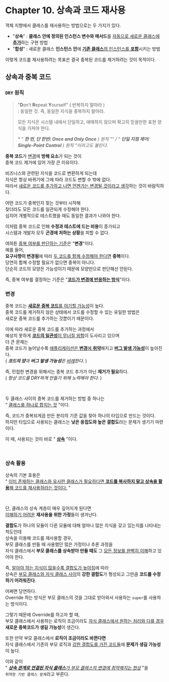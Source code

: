 # Chapter 10. 상속과 코드 재사용

객체 지향에서 클래스를 재사용하는 방법으로는 두 가지가 있다.
- "**상속**" : **클래스 안에 정의된 인스턴스 변수와 메서드**를 <u>자동으로 새로운 클래스에 **추가**</u>하는 구현 방법
- "**합성**" : 새로운 클래스 **인스턴스 안**에 <u>**기존 클래스**의 인스턴스를 **포함**</u>시키는 방법

이렇게 코드를 재사용하려는 목표은 결국 중복된 코드를 제거하려는 것이 목적이다.

## 상속과 중복 코드

### `DRY` 원칙
> "**D**on't **R**epeat **Y**ourself" ( 반복하지 말아라 )<br/>
>  : 동일한 것. 즉, 동일한 지식을 중복하지 말아라. 
> 
> 모든 지식은 시스템 내에서 단일하고, 애매하지 않으며 확고히 믿을만한 표현 양식을 가져야 한다.
> 
> _* " **한 번, 단 한번**( **Once and Only Once** ) 원칙 "" / " **단일 지점 제어**( **Single-Point Control** ) 원칙 "이라고도 불린다._

**중복 코드**가 <u>변경</u>에 **방해 요소**가 되는 것이 <br/>
중복 코드 제거에 있어 가장 큰 이유이다.

비즈니스와 관련된 지식을 코드로 변환하게 되는데<br/>
지식은 항상 바뀌기에 그에 따라 코드도 변할 수 밖에 없다.<br/>
따라서 <u>새로운 코드를 추가하고 나면 언젠가는 변경될 것이라고 생각</u>하는 것이 바람직하다.

어떤 코드가 중복인지 찾는 것부터 시작해<br/>
찾더라도 모든 코드를 일관되게 수정해야 한다.<br/>
심지어 개별적으로 테스트했을 때도 동일한 결과가 나와야 한다.

이처럼 중복 코드로 인해 **수정과 테스트에 드는 비용**이 증가되고<br/>
시스템과 개발자 모두 **곤경에 처하는 상황**을 피할 수 없다.

여하튼 <u>중복 여부를 판단하는 기준</u>은 "**변경**"이다.<br/>
예를 들어,<br/>
**요구사항이 변경됨**에 따라 <u>두 코드를 함께 수정해야 한다면</u> **중복**이다.<br/>
당연히 함께 수정할 필요가 없으면 중복이 아니다.<br/>
단순히 코드의 모양은 가능성이기 때문에 모양만으로 판단해선 안된다.

즉, 중복 여부를 결정하는 기준은 "<u>**코드가 변경에 반응하는 방식**</u>"이다.

### 변경
중복 코드는 <u>**새로운 중복 코드**를 야기할 가능성</u>이 높다.<br/>
중복 코드를 제거하지 않은 상태에서 코드를 수정할 수 있는 유일한 방법은<br/>
새로운 중복 코드를 추가하는 것뿐이기 때문이다.

이에 따라 새로운 중복 코드를 추가하는 과정에서<br/>
예상치 못하게 <u>**코드의 일관성**이 무너질 위험</u>이 도사리고 있으며<br/>
더 큰 문제는<br/>
중복 코드가 늘어날수록 <u>애플리케이션은 **변경**에 **취약**</u>해지고 <u>**버그 발생 가능성**</u>이 높아진다.<br/>
( _**코드의 양**과 **버그 발생 가능성**은 <u>비례</u>한다._ )

즉, 민첩한 변경을 위해서는 중복 코드 추가가 아닌 **제거가 필요**하다.<br/>
( _항상 코드를 DRY하게 만들기 위해 노력해야 한다._ )

<br/>

두 클래스 사이의 중복 코드를 제거하는 방법 중 하나는<br/>
" <u>클래스를 하나로 합치는 것</u> "이다.

즉, 코드가 중복되게끔 만든 분리의 기준 값을 찾아 하나의 타입으로 만드는 것이다.<br/>
하지만 타입으로 사용되는 클래스는 **낮은 응집도와 높은 결합도**라는 문제가 생기기 마련이다.

이 때, 사용되는 것이 바로 " <u>**상속**</u> "이다.

<br/>

### 상속 활용

상속의 기본 효용은<br/>
" <u>이미 존재하는 클래스와 유사한 클래스가 필요하다면 **코드를 복사하지 말고 상속을 활용**해 코드를 재사용하라는 것이다.</u> "

<br/>

단, 클래스의 상속 계층이 매우 깊어지게 된다면<br/>
<u>이해하기 어려운</u> **재사용을 위한 가정**들이 생겨난다.

**결합도**가 하나의 모듈이 다른 모듈에 대해 얼마나 많은 지식을 갖고 있는지를 나타내는 척도인데<br/>
상속을 이용해 코드를 재사용할 경우,<br/>
부모 클래스를 만들 때 사용했던 많은 가정이나 추론 과정을<br/>
자식 클래스에서 **부모 클래스를 상속받아 만들 때도** 그 <u>모든 정보를 완벽히 이해</u>하고 있어야 한다.

즉, <u>알아야 하는 지식이 많을수록 결합도가 높아짐</u>에 따라<br/>
상속은 <u>부모 클래스와 자식 클래스 사이</u>의 **강한 결합도**가 형성되고 그만큼 **코드를 수정하기 어려워진다**.

어쩌면 당연하다.<br/>
Override 하는 방식은 부모 클래스의 것을 그대로 받아와서 사용하는 `super`를 사용하는 방식이다.

그렇기 때문에 Override를 하고자 할 때,<br/>
부모 클래스에서 사용하는 로직이 조금이라도 <u>자식 클래스에서 원하는 처리와 다를 경우</u><br/>
**새로운 중복코드가 생길 가능성**이 생긴다.

또한 만약 부모 클래스에서 **로직이 조금이라도 바뀐다면**<br/>
자식 클래스에서 기존의 부모 로직과 <u>강한 결합도를 가진 코드들</u>에 **문제가 생길 가능성**이 높다.

이와 같이<br/>
" _<u>**상속 관계로 연결된 자식 클래스**가 <u>부모 클래스의 변경에 취약</u>해지는 현상</u>_ "을<br/>
`취약한 기반 클래스 문제`라고 부른다.